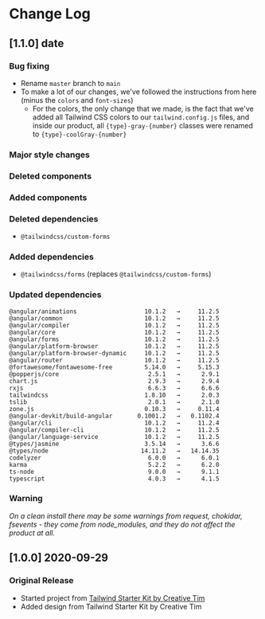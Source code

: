 # Change Log

## [1.1.0] date
### Bug fixing
- Rename `master` branch to `main`
- To make a lot of our changes, we've followed the instructions from here (minus the `colors` and `font-sizes`)
  - For the colors, the only change that we made, is the fact that we've added all Tailwind CSS colors to our `tailwind.config.js` files, and inside our product, all `{type}-gray-{number}` classes were renamed to `{type}-coolGray-{number}`
### Major style changes

### Deleted components

### Added components

### Deleted dependencies
- `@tailwindcss/custom-forms`
### Added dependencies
- `@tailwindcss/forms` (replaces `@tailwindcss/custom-forms`)
### Updated dependencies
```
@angular/animations                   10.1.2   →     11.2.5
@angular/common                       10.1.2   →     11.2.5
@angular/compiler                     10.1.2   →     11.2.5
@angular/core                         10.1.2   →     11.2.5
@angular/forms                        10.1.2   →     11.2.5
@angular/platform-browser             10.1.2   →     11.2.5
@angular/platform-browser-dynamic     10.1.2   →     11.2.5
@angular/router                       10.1.2   →     11.2.5
@fortawesome/fontawesome-free         5.14.0   →     5.15.3
@popperjs/core                         2.5.1   →      2.9.1
chart.js                               2.9.3   →      2.9.4
rxjs                                   6.6.3   →      6.6.6
tailwindcss                           1.8.10   →      2.0.3
tslib                                  2.0.1   →      2.1.0
zone.js                               0.10.3   →     0.11.4
@angular-devkit/build-angular       0.1001.2   →   0.1102.4
@angular/cli                          10.1.2   →     11.2.4
@angular/compiler-cli                 10.1.2   →     11.2.5
@angular/language-service             10.1.2   →     11.2.5
@types/jasmine                        3.5.14   →      3.6.6
@types/node                          14.11.2   →   14.14.35
codelyzer                              6.0.0   →      6.0.1
karma                                  5.2.2   →      6.2.0
ts-node                                9.0.0   →      9.1.1
typescript                             4.0.3   →      4.1.5
```
### Warning
_On a clean install there may be some warnings from request, chokidar, fsevents - they come from node_modules, and they do not affect the product at all._

## [1.0.0] 2020-09-29
### Original Release
- Started project from [Tailwind Starter Kit by Creative Tim](https://www.creative-tim.com/learning-lab/tailwind-starter-kit/presentation?ref=na-changelog)
- Added design from Tailwind Starter Kit by Creative Tim
